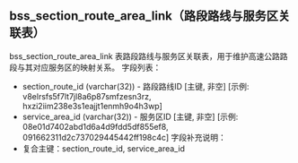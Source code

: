 ## bss_section_route_area_link（路段路线与服务区关联表）
bss_section_route_area_link 表路段路线与服务区关联表，用于维护高速公路路段与其对应服务区的映射关系。
字段列表：
- section_route_id (varchar(32)) - 路段路线ID [主键, 非空] [示例: v8elrsfs5f7lt7jl8a6p87smfzesn3rz, hxzi2iim238e3s1eajjt1enmh9o4h3wp]
- service_area_id (varchar(32)) - 服务区ID [主键, 非空] [示例: 08e01d7402abd1d6a4d9fdd5df855ef8, 091662311d2c737029445442ff198c4c]
字段补充说明：
- 复合主键：section_route_id, service_area_id